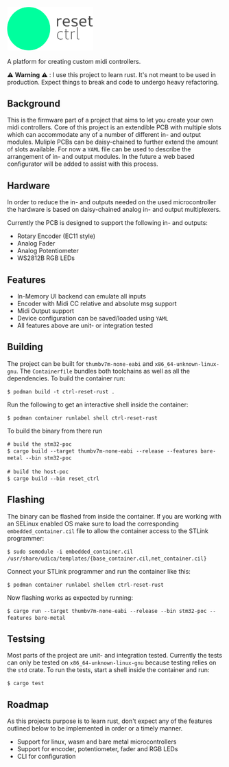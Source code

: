 <img src="/docs/logo.svg" width="200">

A platform for creating custom midi controllers.

⚠️  **Warning** ⚠️ : I use this project to learn rust. It's not meant to be used in production. Expect things to break and code to undergo heavy refactoring.

## Background

This is the firmware part of a project that aims to let you create your own midi controllers.
Core of this project is an extendible PCB with multiple slots which can accommodate any of a
number of different in- and output modules. Muliple PCBs can be daisy-chained to further extend
the amount of slots available. For now a `YAML` file can be used to describe the arrangement of
in- and output modules. In the future a web based configurator will be added to assist with this
process.

## Hardware

In order to reduce the in- and outputs needed on the used microcontroller
the hardware is based on daisy-chained analog in- and output multiplexers. 

Currently the PCB is designed to support the following in- and outputs:

- Rotary Encoder (EC11 style)
- Analog Fader
- Analog Potentiometer
- WS2812B RGB LEDs

## Features

- In-Memory UI backend can emulate all inputs
- Encoder with Midi CC relative and absolute msg support
- Midi Output support
- Device configuration can be saved/loaded using `YAML`
- All features above are unit- or integration tested

## Building

The project can be built for `thumbv7m-none-eabi` and `x86_64-unknown-linux-gnu`.
The `Containerfile` bundles both toolchains as well as all the dependencies.
To build the container run:

```
$ podman build -t ctrl-reset-rust .
```

Run the following to get an interactive shell inside the container:
```
$ podman container runlabel shell ctrl-reset-rust
```

To build the binary from there run
```
# build the stm32-poc
$ cargo build --target thumbv7m-none-eabi --release --features bare-metal --bin stm32-poc

# build the host-poc
$ cargo build --bin reset_ctrl
```

## Flashing

The binary can be flashed from inside the container. If you are working with an SELinux
enabled OS make sure to load the corresponding `embedded_container.cil` file to allow
the container access to the STLink programmer:

```
$ sudo semodule -i embedded_container.cil /usr/share/udica/templates/{base_container.cil,net_container.cil}
```

Connect your STLink programmer and run the container like this:

```
$ podman container runlabel shellem ctrl-reset-rust
```

Now flashing works as expected by running:

```
$ cargo run --target thumbv7m-none-eabi --release --bin stm32-poc --features bare-metal
```

## Testsing

Most parts of the project are unit- and integration tested. Currently
the tests can only be tested on `x86_64-unknown-linux-gnu` because testing relies on
 the `std` crate. To run the tests, start a shell inside the container and run:

 ```
 $ cargo test
 ```

## Roadmap

As this projects purpose is to learn rust, don't expect any of the features
outlined below to be implemented in order or a timely manner.

- Support for linux, wasm and bare metal microcontrollers
- Support for encoder, potentiometer, fader and RGB LEDs
- CLI for configuration

